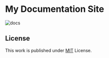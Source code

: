 # My Documentation Site

![docs](https://user-images.githubusercontent.com/63654361/215619520-e666a958-6c39-417f-9e14-c702507a10c8.png)

## License

This work is published under [MIT](https://github.com/cotes2020/chirpy-starter/blob/master/LICENSE) License.
